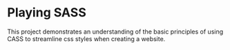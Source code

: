 # Playing  SASS

This project demonstrates an understanding of the basic principles of using CASS to streamline css styles when creating a website.